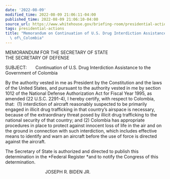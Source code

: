 ```yaml
---
date: '2022-08-09'
modified_time: 2022-08-09 21:06:11-04:00
published_time: 2022-08-09 21:06:10-04:00
source_url: https://www.whitehouse.gov/briefing-room/presidential-actions/2022/08/09/memorandum-on-continuation-of-u-s-drug-interdiction-assistance-to-the-government-of-colombia-2/
tags: presidential-actions
title: "Memorandum on Continuation of U.S. Drug Interdiction Assistance to the Government\
  \ of\_Colombia"
---
```

 
MEMORANDUM FOR THE SECRETARY OF STATE  
THE SECRETARY OF DEFENSE  
  
SUBJECT:       Continuation of U.S. Drug Interdiction Assistance to the
Government of Colombia  
  
By the authority vested in me as President by the Constitution and the
laws of the United States, and pursuant to the authority vested in me by
section 1012 of the National Defense Authorization Act for Fiscal Year
1995, as amended (22 U.S.C. 2291-4), I hereby certify, with respect to
Colombia, that:  (1) interdiction of aircraft reasonably suspected to be
primarily engaged in illicit drug trafficking in that country’s airspace
is necessary, because of the extraordinary threat posed by illicit drug
trafficking to the national security of that country; and (2) Colombia
has appropriate procedures in place to protect against innocent loss of
life in the air and on the ground in connection with such interdiction,
which includes effective means to identify and warn an aircraft before
the use of force is directed against the aircraft.  
  
The Secretary of State is authorized and directed to publish this
determination in the *Federal Register *and to notify the Congress of
this determination. 

  
                                JOSEPH R. BIDEN JR.

